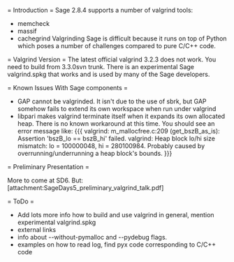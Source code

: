 = Introduction =
Sage 2.8.4 supports a number of valgrind tools:

 * memcheck
 * massif
 * cachegrind
Valgrinding Sage is difficult because it runs on top of Python which poses a number of challenges compared to pure C/C++ code.

= Valgrind Version =
The latest official valgrind 3.2.3 does not work. You need to build from 3.3.0svn trunk. There is an experimental Sage valgrind.spkg that works and is used by many of the Sage developers.

= Known Issues With Sage components =
 * GAP cannot be valgrinded. It isn't due to the use of sbrk, but GAP somehow fails to extend its own workspace when run under valgrind
 * libpari makes valgrind terminate itself when it expands its own allocated heap. There is no known workaround at this time. You should see an error message like:
{{{
valgrind: m_mallocfree.c:209 (get_bszB_as_is): Assertion 'bszB_lo == bszB_hi' failed.
valgrind: Heap block lo/hi size mismatch: lo = 100000048, hi = 280100984.
Probably caused by overrunning/underrunning a heap block's bounds.
}}}

= Preliminary Presentation =

More to come at SD6. But: [attachment:SageDays5_preliminary_valgrind_talk.pdf]

= ToDo =
 * Add lots more info how to build and use valgrind in general, mention experimental valgrind.spkg
 * external links
 * info about --without-pymalloc and --pydebug flags.
 * examples on how to read log, find pyx code corresponding to C/C++ code
